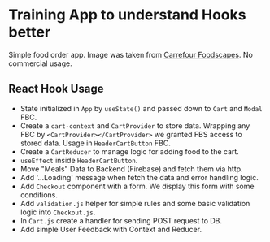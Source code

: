 # Training App to understand Hooks better

Simple food order app.
Image was taken from [Carrefour Foodscapes](https://www.behance.net/gallery/126146535/Carrefour-Foodscapes?tracking_source=search_projects_recommended%7Cfood). No commercial usage.

## React Hook Usage
- State initialized in `App` by `useState()` and passed down to `Cart` and `Modal` FBC.
- Create a `cart-context` and `CartProvider` to store data. Wrapping any FBC by `<CartProvider></CartProvider>` we granted FBS access to stored data. Usage in `HeaderCartButton` FBC.
- Create a `CartReducer` to manage logic for adding food to the cart.
- `useEffect` inside `HeaderCartButton`.
- Move "Meals" Data to Backend (Firebase) and fetch them via http.
- Add '...Loading' message when fetch the data and error handling logic.
- Add `Checkout` component with a form. We display this form with some conditions.
- Add `validation.js` helper for simple rules and some basic validation logic into `Checkout.js`.
- In `Cart.js` create a handler for sending POST request to DB.
- Add simple User Feedback with Context and Reducer.
